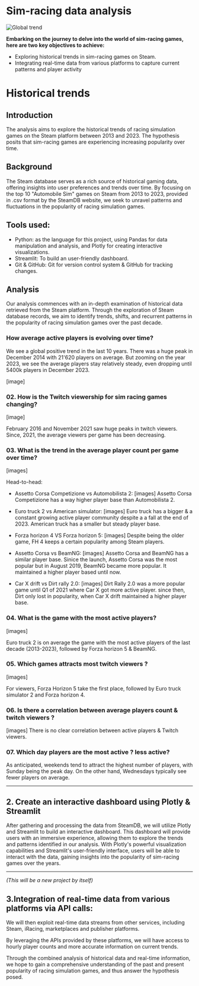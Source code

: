 # Sim-racing data analysis

![Global trend](https://github.com/Kuurkuma/sim-racing-players/blob/f3b18eb08e0d64fdd078d1d5b31ead61800c3eec/reports/figures/line_chart-global_trend.png)


**Embarking on the journey to delve into the world of sim-racing games, here are two key objectives to achieve:**

- Exploring historical trends in sim-racing games on Steam.
- Integrating real-time data from various platforms to capture current patterns and player activity

# Historical trends

## Introduction
The analysis aims to explore the historical trends of racing simulation games on the Steam platform between 2013 and 2023. The hypothesis posits that sim-racing games are experiencing increasing popularity over time. 

## Background
The Steam database serves as a rich source of historical gaming data, offering insights into user preferences and trends over time. By focusing on the top 10 "Automobile Sim" games on Steam from 2013 to 2023, provided in .csv format by the SteamDB website, we seek to unravel patterns and fluctuations in the popularity of racing simulation games.


## Tools used:

- Python: as the language for this project, using Pandas for data manipulation and analysis, and Plotly for creating interactive visualizations.
- Streamlit: To build an user-friendly dashboard.
- Git & GitHub: Git for version control system & GitHub for tracking changes.

## Analysis
Our analysis commences with an in-depth examination of historical data retrieved from the Steam platform. Through the exploration of Steam database records, we aim to identify trends, shifts, and recurrent patterns in the popularity of racing simulation games over the past decade.

### How average active players is evolving over time?

We see a global positive trend in the last 10 years.
There was a huge peak in December 2014 with 21'620 players on average.
But zooming on the year 2023, we see the average players stay relatively steady, even dropping until 5400k players in December 2023.

[image]

### 02. How is the Twitch viewership for sim racing games changing?

[image]

February 2016 and November 2021 saw huge peaks in twitch viewers. Since, 2021, the average viewers per game has been decreasing.

### 03. What is the trend in the average player count per game over time?

[images]


Head-to-head:

- Assetto Corsa Competizione vs Automobilista 2:
[images]
Assetto Corsa Competizione has a way higher player base than Automobilista 2.

- Euro truck 2 vs American simulator:
[images]
Euro truck has a bigger & a constant growing active player community despite a a fall at the end of 2023.
American truck has a smaller but steady player base.

- Forza horizon 4 VS Forza horizon 5:
[images]
Despite being the older game, FH 4 keeps a certain popularity among Steam players.


- Assetto Corsa vs BeamNG:
[images]
Assetto Corsa and BeamNG has a similar player base. Sinice the launch, Assetto Corsa was the most popular but in August 2019, BeamNG became more popular.
It maintained a higher player based until now.

- Car X drift vs Dirt rally 2.0:
[images]
Dirt Rally 2.0 was a more popular game until Q1 of 2021 where Car X got more active player. since then, Dirt only lost in popularity, 
when Car X drift maintained a higher player base. 

### 04. What is the game with the most active players?

[images]

Euro truck 2 is on average the game with the most active players of the last decade (2013-2023), followed by Forza horizon 5 & BeamNG.

### 05. Which games attracts most twitch viewers ?

[images]

For viewers, Forza Horizon 5 take the first place, followed by Euro truck simulator 2 and Forza horizon 4.

### 06. Is there a correlation between average players count & twitch viewers ?

[images]
There is no clear correlation between active players & Twitch viewers.

### 07. Which day players are the most active ? less active?

As anticipated, weekends tend to attract the highest number of players, with Sunday being the peak day.
On the other hand, Wednesdays typically see fewer players on average.


--- 

## 2. Create an interactive dashboard using Plotly & Streamlit

After gathering and processing the data from SteamDB, we will utilize Plotly and Streamlit to build an interactive dashboard. This dashboard will provide users with an immersive experience, allowing them to explore the trends and patterns identified in our analysis. With Plotly's powerful visualization capabilities and Streamlit's user-friendly interface, users will be able to interact with the data, gaining insights into the popularity of sim-racing games over the years.

---

_(This will be a new project by itself)_

## 3.Integration of real-time data from various platforms via API calls:

We will then exploit real-time data streams from other services, including Steam, iRacing, marketplaces and publisher platforms. 

By leveraging the APIs provided by these platforms, we will have access to hourly player counts and more accurate information on current trends.

Through the combined analysis of historical data and real-time information, we hope to gain a comprehensive understanding of the past and present popularity of racing simulation games, and thus answer the hypothesis posed.
